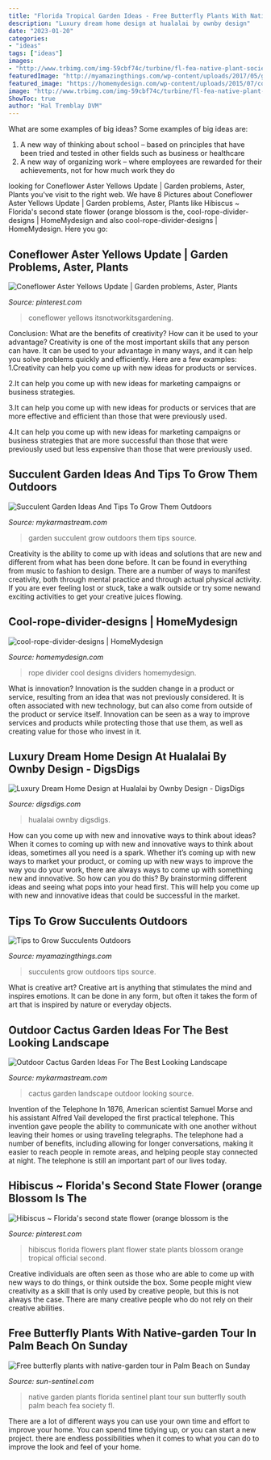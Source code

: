 ```yaml
---
title: "Florida Tropical Garden Ideas - Free Butterfly Plants With Native-garden Tour In Palm Beach On Sunday"
description: "Luxury dream home design at hualalai by ownby design"
date: "2023-01-20"
categories:
- "ideas"
tags: ["ideas"]
images:
- "http://www.trbimg.com/img-59cbf74c/turbine/fl-fea-native-plant-society-garden-tour-20170927"
featuredImage: "http://myamazingthings.com/wp-content/uploads/2017/05/garden1-1.jpg"
featured_image: "https://homemydesign.com/wp-content/uploads/2015/07/cool-rope-divider-designs.jpg"
image: "http://www.trbimg.com/img-59cbf74c/turbine/fl-fea-native-plant-society-garden-tour-20170927"
ShowToc: true
author: "Hal Tremblay DVM"
---
```



What are some examples of big ideas?
Some examples of big ideas are: 
1. A new way of thinking about school – based on principles that have been tried and tested in other fields such as business or healthcare
2. A new way of organizing work – where employees are rewarded for their achievements, not for how much work they do

	

		
looking for Coneflower Aster Yellows Update | Garden problems, Aster, Plants you've visit to the right web. We have 8 Pictures about Coneflower Aster Yellows Update | Garden problems, Aster, Plants like Hibiscus ~ Florida&#039;s second state flower (orange blossom is the, cool-rope-divider-designs | HomeMydesign and also cool-rope-divider-designs | HomeMydesign. Here you go:
		
    
## Coneflower Aster Yellows Update | Garden Problems, Aster, Plants

<img loading=lazy src="https://i.pinimg.com/736x/22/72/10/227210c9d1e879bba04198daabc57dc3--yellow-html.jpg" onerror="this.onerror=null;this.src='https://tse1.mm.bing.net/th?id=OIP.mEGiPbdnF79s-P3SBV1RwwHaLD&amp;pid=15.1';" alt="Coneflower Aster Yellows Update | Garden problems, Aster, Plants">

_Source: pinterest.com_

>coneflower yellows itsnotworkitsgardening. 

	

Conclusion: What are the benefits of creativity? How can it be used to your advantage?
Creativity is one of the most important skills that any person can have. It can be used to your advantage in many ways, and it can help you solve problems quickly and efficiently. Here are a few examples: 
1.Creativity can help you come up with new ideas for products or services.

2.It can help you come up with new ideas for marketing campaigns or business strategies.

3.It can help you come up with new ideas for products or services that are more effective and efficient than those that were previously used.

4.It can help you come up with new ideas for marketing campaigns or business strategies that are more successful than those that were previously used but less expensive than those that were previously used.

    
## Succulent Garden Ideas And Tips To Grow Them Outdoors

<img loading=lazy src="https://mykarmastream.com/wp-content/uploads/2017/07/succulent-garden-2-535x797.jpg" onerror="this.onerror=null;this.src='https://tse1.mm.bing.net/th?id=OIP.awG5VHssw-IlE9Mp2QGkBwHaLC&amp;pid=15.1';" alt="Succulent Garden Ideas And Tips To Grow Them Outdoors">

_Source: mykarmastream.com_

>garden succulent grow outdoors them tips source. 

	

Creativity is the ability to come up with ideas and solutions that are new and different from what has been done before. It can be found in everything from music to fashion to design. There are a number of ways to manifest creativity, both through mental practice and through actual physical activity. If you are ever feeling lost or stuck, take a walk outside or try some newand exciting activities to get your creative juices flowing.

    
## Cool-rope-divider-designs | HomeMydesign

<img loading=lazy src="https://homemydesign.com/wp-content/uploads/2015/07/cool-rope-divider-designs.jpg" onerror="this.onerror=null;this.src='https://tse2.mm.bing.net/th?id=OIP.hf4irV6DE_nZOC_fkZ0D2AHaKu&amp;pid=15.1';" alt="cool-rope-divider-designs | HomeMydesign">

_Source: homemydesign.com_

>rope divider cool designs dividers homemydesign. 

	

What is innovation?
Innovation is the sudden change in a product or service, resulting from an idea that was not previously considered. It is often associated with new technology, but can also come from outside of the product or service itself. Innovation can be seen as a way to improve services and products while protecting those that use them, as well as creating value for those who invest in it.

    
## Luxury Dream Home Design At Hualalai By Ownby Design - DigsDigs

<img loading=lazy src="https://www.digsdigs.com/photos/hualalai-luxury-home-design-great-home-at-evening.jpg" onerror="this.onerror=null;this.src='https://tse2.mm.bing.net/th?id=OIP.x1OGpEdAyk96fxP8UNhVuwAAAA&amp;pid=15.1';" alt="Luxury Dream Home Design at Hualalai by Ownby Design - DigsDigs">

_Source: digsdigs.com_

>hualalai ownby digsdigs. 

	

How can you come up with new and innovative ways to think about ideas?
When it comes to coming up with new and innovative ways to think about ideas, sometimes all you need is a spark. Whether it’s coming up with new ways to market your product, or coming up with new ways to improve the way you do your work, there are always ways to come up with something new and innovative. So how can you do this? By brainstorming different ideas and seeing what pops into your head first. This will help you come up with new and innovative ideas that could be successful in the market.

    
## Tips To Grow Succulents Outdoors

<img loading=lazy src="http://myamazingthings.com/wp-content/uploads/2017/05/garden1-1.jpg" onerror="this.onerror=null;this.src='https://tse3.mm.bing.net/th?id=OIP.iWvZKCTMc6Bwmb2YDzAD9QHaLB&amp;pid=15.1';" alt="Tips to Grow Succulents Outdoors">

_Source: myamazingthings.com_

>succulents grow outdoors tips source. 

	

What is creative art?
Creative art is anything that stimulates the mind and inspires emotions. It can be done in any form, but often it takes the form of art that is inspired by nature or everyday objects.

    
## Outdoor Cactus Garden Ideas For The Best Looking Landscape

<img loading=lazy src="https://mykarmastream.com/wp-content/uploads/2017/08/cactus-garden-10.jpeg" onerror="this.onerror=null;this.src='https://tse4.mm.bing.net/th?id=OIP.6nNeH__ofZESUzctsTT2WAHaLH&amp;pid=15.1';" alt="Outdoor Cactus Garden Ideas For The Best Looking Landscape">

_Source: mykarmastream.com_

>cactus garden landscape outdoor looking source. 

	

Invention of the Telephone
In 1876, American scientist Samuel Morse and his assistant Alfred Vail developed the first practical telephone. This invention gave people the ability to communicate with one another without leaving their homes or using traveling telegraphs. The telephone had a number of benefits, including allowing for longer conversations, making it easier to reach people in remote areas, and helping people stay connected at night. The telephone is still an important part of our lives today.

    
## Hibiscus ~ Florida&#039;s Second State Flower (orange Blossom Is The

<img loading=lazy src="https://i.pinimg.com/736x/3b/af/e6/3bafe638ffbd522cb450f81235d87426--hibiscus-plant-hibiscus-flowers.jpg" onerror="this.onerror=null;this.src='https://tse1.mm.bing.net/th?id=OIP.0pNeDg3Ep9FdbX0j59wAcwHaJ6&amp;pid=15.1';" alt="Hibiscus ~ Florida&#039;s second state flower (orange blossom is the">

_Source: pinterest.com_

>hibiscus florida flowers plant flower state plants blossom orange tropical official second. 

	

Creative individuals are often seen as those who are able to come up with new ways to do things, or think outside the box. Some people might view creativity as a skill that is only used by creative people, but this is not always the case. There are many creative people who do not rely on their creative abilities.

    
## Free Butterfly Plants With Native-garden Tour In Palm Beach On Sunday

<img loading=lazy src="http://www.trbimg.com/img-59cbf74c/turbine/fl-fea-native-plant-society-garden-tour-20170927" onerror="this.onerror=null;this.src='https://tse1.mm.bing.net/th?id=OIP.nelxYQhpMoFMMajUJJv4QAHaEK&amp;pid=15.1';" alt="Free butterfly plants with native-garden tour in Palm Beach on Sunday">

_Source: sun-sentinel.com_

>native garden plants florida sentinel plant tour sun butterfly south palm beach fea society fl. 

	

There are a lot of different ways you can use your own time and effort to improve your home. You can spend time tidying up, or you can start a new project. there are endless possibilities when it comes to what you can do to improve the look and feel of your home.

